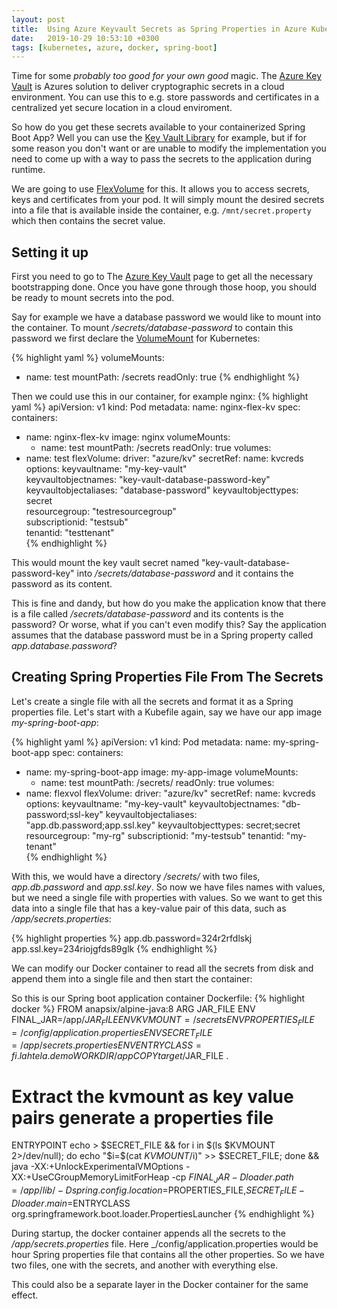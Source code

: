 ```yaml
---
layout: post
title:  Using Azure Keyvault Secrets as Spring Properties in Azure Kubernetes Servive
date:   2019-10-29 10:53:10 +0300
tags: [kubernetes, azure, docker, spring-boot]
---
```


Time for some _probably too good for your own good_ magic. The [Azure
Key Vault](https://azure.microsoft.com/en-us/services/key-vault/) is
Azures solution to deliver cryptographic secrets in a cloud
environment. You can use this to e.g. store passwords and certificates in a centralized
yet secure location in a cloud enviroment. 

So how do you get these secrets available to your containerized Spring
Boot App? Well you can use the [Key Vault
Library](https://docs.microsoft.com/en-us/java/azure/spring-framework/configure-spring-boot-starter-java-app-with-azure-key-vault?view=azure-java-stable)
for example, but if for some reason you don't want or are unable to
modify the implementation you need to come up with a way to pass the
secrets to the application during runtime.

We are going to use
[FlexVolume](https://github.com/Azure/kubernetes-keyvault-flexvol) for
this.  It allows you to access secrets, keys and certificates from
your pod. It will simply mount the desired secrets into a file that is
available inside the container, e.g. `/mnt/secret.property` which then
contains the secret value.

## Setting it up

First you need to go to The [Azure
Key Vault](https://azure.microsoft.com/en-us/services/key-vault/) page
to get all the necessary bootstrapping done. Once you have gone
through those hoop, you should be ready to mount secrets into the pod.

Say for example we have a database password we would like to mount
into the container. To mount _/secrets/database-password_ to contain this
password we first declare the
[VolumeMount](https://kubernetes.io/docs/concepts/storage/volumes/)
for Kubernetes:

{% highlight yaml %}
volumeMounts:
   - name: test
      mountPath: /secrets
      readOnly: true
{% endhighlight %}

Then we could use this in our container, for example nginx:
{% highlight yaml %}
apiVersion: v1
kind: Pod
metadata:
  name: nginx-flex-kv
spec:
  containers:
  - name: nginx-flex-kv
    image: nginx
    volumeMounts:
    - name: test
      mountPath: /secrets
      readOnly: true
  volumes:
  - name: test
    flexVolume:
      driver: "azure/kv"
      secretRef:
        name: kvcreds                             
      options:
        keyvaultname: "my-key-vault"              
        keyvaultobjectnames: "key-vault-database-password-key"  
     	keyvaultobjectaliases: "database-password" 
        keyvaultobjecttypes: secret               
        resourcegroup: "testresourcegroup"       
        subscriptionid: "testsub"                 
        tenantid: "testtenant"  
{% endhighlight %}

This would mount the key vault secret named
"key-vault-database-password-key" into _/secrets/database-password_
and it contains the password as its content.

This is fine and dandy, but how do you make the application know that
there is a file called _/secrets/database-password_ and its contents is 
the password? Or worse, what if you can't even modify this? Say the
application assumes that the database password must be in a Spring
property called _app.database.password_?

## Creating Spring Properties File From The Secrets

Let's create a single file with all the secrets and format it as a
Spring properties file. Let's start with a Kubefile again, say we
have our app image _my-spring-boot-app_:

{% highlight yaml %}
apiVersion: v1
kind: Pod
metadata:
  name: my-spring-boot-app
spec:
  containers:
  - name: my-spring-boot-app
    image: my-app-image
    volumeMounts:
    - name: test
      mountPath: /secrets/
      readOnly: true
  volumes:
  - name: flexvol
    flexVolume:
      driver: "azure/kv"
      secretRef:
        name: kvcreds                             
      options:
        keyvaultname: "my-key-vault"
        keyvaultobjectnames: "db-password;ssl-key"
        keyvaultobjectaliases: "app.db.password;app.ssl.key"
        keyvaultobjecttypes: secret;secret
        resourcegroup: "my-rg"
        subscriptionid: "my-testsub"
        tenantid: "my-tenant"    
{% endhighlight %}

With this, we would have a directory _/secrets/_ with two files,
_app.db.password_ and _app.ssl.key_. So now we have files names with
values, but we need a single file with properties with values. So we want to get this
data into a single file that has a key-value pair of this data, such as _/app/secrets.properties_:

{% highlight properties %}
app.db.password=324r2rfdlskj
app.ssl.key=234riojgfds89glk
{% endhighlight %}

We can modify our Docker container to read all the secrets from
disk and append them into a single file and then start the container:

So this is our Spring boot application container Dockerfile:
{% highlight docker %}
FROM anapsix/alpine-java:8
ARG JAR_FILE
ENV FINAL_JAR=/app/$JAR_FILE
ENV KVMOUNT=/secrets
ENV PROPERTIES_FILE=/config/application.properties
ENV SECRET_FILE=/app/secrets.properties
ENV ENTRYCLASS=fi.lahtela.demo
WORKDIR /app
COPY target/$JAR_FILE .
# Extract the kvmount as key value pairs generate a properties file
ENTRYPOINT echo > $SECRET_FILE && for i in $(ls $KVMOUNT 2>/dev/null); do echo "$i=$(cat $KVMOUNT/$i)" >> $SECRET_FILE; done && java -XX:+UnlockExperimentalVMOptions -XX:+UseCGroupMemoryLimitForHeap -cp $FINAL_JAR -Dloader.path=/app/lib/ -Dspring.config.location=$PROPERTIES_FILE,$SECRET_FILE -Dloader.main=$ENTRYCLASS org.springframework.boot.loader.PropertiesLauncher
{% endhighlight %}

During startup, the docker container appends all the secrets to the _/app/secrets.properties_
file. Here _/config/application.properties would be hour Spring
properties file that contains all the other properties. So we have two
files, one with the secrets, and another with everything else.

This could also be a separate layer in the Docker container for the
same effect.


